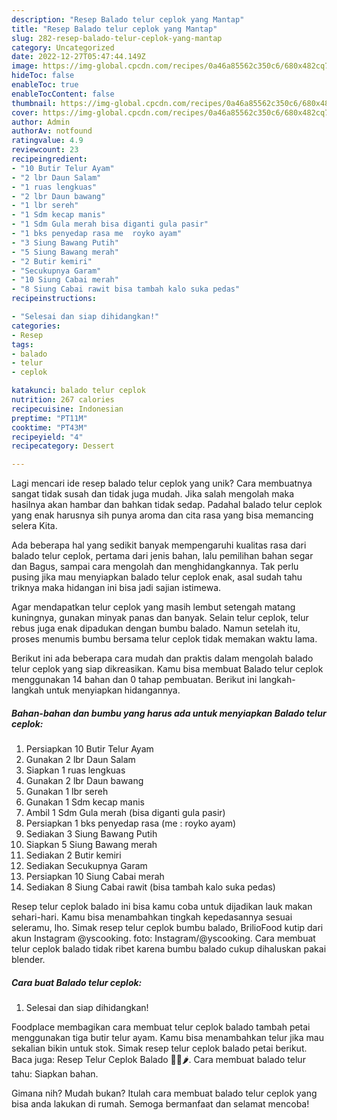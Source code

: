 ```yaml
---
description: "Resep Balado telur ceplok yang Mantap"
title: "Resep Balado telur ceplok yang Mantap"
slug: 282-resep-balado-telur-ceplok-yang-mantap
category: Uncategorized
date: 2022-12-27T05:47:44.149Z
image: https://img-global.cpcdn.com/recipes/0a46a85562c350c6/680x482cq70/balado-telur-ceplok-foto-resep-utama.jpg
hideToc: false
enableToc: true
enableTocContent: false
thumbnail: https://img-global.cpcdn.com/recipes/0a46a85562c350c6/680x482cq70/balado-telur-ceplok-foto-resep-utama.jpg
cover: https://img-global.cpcdn.com/recipes/0a46a85562c350c6/680x482cq70/balado-telur-ceplok-foto-resep-utama.jpg
author: Admin
authorAv: notfound
ratingvalue: 4.9
reviewcount: 23
recipeingredient:
- "10 Butir Telur Ayam"
- "2 lbr Daun Salam"
- "1 ruas lengkuas"
- "2 lbr Daun bawang"
- "1 lbr sereh"
- "1 Sdm kecap manis"
- "1 Sdm Gula merah bisa diganti gula pasir"
- "1 bks penyedap rasa me  royko ayam"
- "3 Siung Bawang Putih"
- "5 Siung Bawang merah"
- "2 Butir kemiri"
- "Secukupnya Garam"
- "10 Siung Cabai merah"
- "8 Siung Cabai rawit bisa tambah kalo suka pedas"
recipeinstructions:

- "Selesai dan siap dihidangkan!"
categories:
- Resep
tags:
- balado
- telur
- ceplok

katakunci: balado telur ceplok 
nutrition: 267 calories
recipecuisine: Indonesian
preptime: "PT11M"
cooktime: "PT43M"
recipeyield: "4"
recipecategory: Dessert

---
```





Lagi mencari ide resep balado telur ceplok yang unik? Cara membuatnya sangat tidak susah dan tidak juga mudah. Jika salah mengolah maka hasilnya akan hambar dan bahkan tidak sedap. Padahal balado telur ceplok yang enak harusnya sih punya aroma dan cita rasa yang bisa memancing selera Kita.





Ada beberapa hal yang sedikit banyak mempengaruhi kualitas rasa dari balado telur ceplok, pertama dari jenis bahan, lalu pemilihan bahan segar dan Bagus, sampai cara mengolah dan menghidangkannya. Tak perlu pusing jika mau menyiapkan balado telur ceplok enak,      asal sudah tahu triknya maka hidangan ini bisa jadi sajian istimewa.














Agar mendapatkan telur ceplok yang masih lembut setengah matang kuningnya, gunakan minyak panas dan banyak. Selain telur ceplok, telur rebus juga enak dipadukan dengan bumbu balado. Namun setelah itu, proses menumis bumbu bersama telur ceplok tidak memakan waktu lama.






Berikut ini ada beberapa cara mudah dan praktis dalam mengolah balado telur ceplok yang siap dikreasikan. Kamu bisa membuat Balado telur ceplok menggunakan 14 bahan dan 0 tahap pembuatan. Berikut ini langkah-langkah untuk menyiapkan hidangannya.

<!--inarticleads1-->

##### Bahan-bahan dan bumbu yang harus ada untuk menyiapkan Balado telur ceplok:

1. Persiapkan 10 Butir Telur Ayam
1. Gunakan 2 lbr Daun Salam
1. Siapkan 1 ruas lengkuas
1. Gunakan 2 lbr Daun bawang
1. Gunakan 1 lbr sereh
1. Gunakan 1 Sdm kecap manis
1. Ambil 1 Sdm Gula merah (bisa diganti gula pasir)
1. Persiapkan 1 bks penyedap rasa (me : royko ayam)
1. Sediakan 3 Siung Bawang Putih
1. Siapkan 5 Siung Bawang merah
1. Sediakan 2 Butir kemiri
1. Sediakan Secukupnya Garam
1. Persiapkan 10 Siung Cabai merah
1. Sediakan 8 Siung Cabai rawit (bisa tambah kalo suka pedas)


Resep telur ceplok balado ini bisa kamu coba untuk dijadikan lauk makan sehari-hari. Kamu bisa menambahkan tingkah kepedasannya sesuai seleramu, lho. Simak resep telur ceplok bumbu balado, BrilioFood kutip dari akun Instagram @yscooking. foto: Instagram/@yscooking. Cara membuat telur ceplok balado tidak ribet karena bumbu balado cukup dihaluskan pakai blender. 

<!--inarticleads2-->

##### Cara buat Balado telur ceplok:


1. Selesai dan siap dihidangkan!

Foodplace membagikan cara membuat telur ceplok balado tambah petai menggunakan tiga butir telur ayam. Kamu bisa menambahkan telur jika mau sekalian bikin untuk stok. Simak resep telur ceplok balado petai berikut. Baca juga: Resep Telur Ceplok Balado 🍅🥚🌶. Cara membuat balado telur tahu: Siapkan bahan. 

Gimana nih? Mudah bukan? Itulah cara membuat balado telur ceplok yang bisa anda lakukan di rumah. Semoga bermanfaat dan selamat mencoba!
